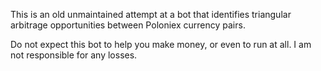 This is an old unmaintained attempt at a bot that identifies triangular arbitrage opportunities between Poloniex currency pairs.

Do not expect this bot to help you make money, or even to run at all. I am not responsible for any losses. 
